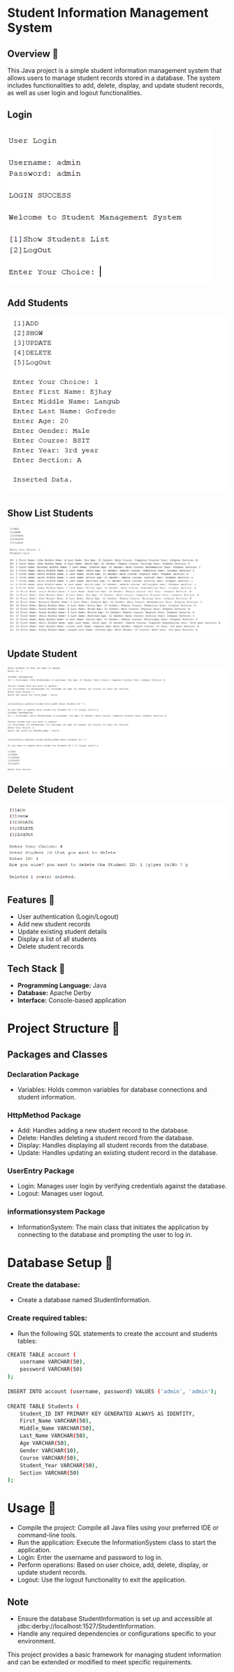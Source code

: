 # Student Information Management System

## Overview 📌
This Java project is a simple student information management system that allows users to manage student records stored in a database. The system includes functionalities to add, delete, display, and update student records, as well as user login and logout functionalities.

## Login

![LOGIN](home.png)

## Add Students

![add](Add.png)

## Show List Students

![show](show_after_add.png)

## Update Student

![update](update.png)

## Delete Student

![delete](delete.png)

## Features 📌
- User authentication (Login/Logout)
- Add new student records
- Update existing student details
- Display a list of all students
- Delete student records
    
## Tech Stack 📌
- **Programming Language:** Java
- **Database:** Apache Derby
- **Interface:** Console-based application


# Project Structure 📌
## Packages and Classes
### Declaration Package
- Variables: Holds common variables for database connections and student information.

### HttpMethod Package 
- Add: Handles adding a new student record to the database.
- Delete: Handles deleting a student record from the database.
- Display: Handles displaying all student records from the database.
- Update: Handles updating an existing student record in the database.

### UserEntry Package
- Login: Manages user login by verifying credentials against the database.
- Logout: Manages user logout.

### informationsystem Package
- InformationSystem: The main class that initiates the application by connecting to the database and prompting the user to log in.

# Database Setup 📌

### Create the database:
- Create a database named StudentInformation.
### Create required tables:
- Run the following SQL statements to create the account and students tables:

``` bash
CREATE TABLE account (
    username VARCHAR(50),
    password VARCHAR(50)
);

INSERT INTO account (username, password) VALUES ('admin', 'admin');

CREATE TABLE Students (
    Student_ID INT PRIMARY KEY GENERATED ALWAYS AS IDENTITY,
    First_Name VARCHAR(50),
    Middle_Name VARCHAR(50),
    Last_Name VARCHAR(50),
    Age VARCHAR(50),
    Gender VARCHAR(10),
    Course VARCHAR(50),
    Student_Year VARCHAR(50),
    Section VARCHAR(50)
);
```


# Usage 📌
- Compile the project: Compile all Java files using your preferred IDE or command-line tools.
- Run the application: Execute the InformationSystem class to start the application.
- Login: Enter the username and password to log in.
- Perform operations: Based on user choice, add, delete, display, or update student records.
- Logout: Use the logout functionality to exit the application.

## Note
- Ensure the database StudentInformation is set up and accessible at jdbc:derby://localhost:1527/StudentInformation.
- Handle any required dependencies or configurations specific to your environment.

This project provides a basic framework for managing student information and can be extended or modified to meet specific requirements.